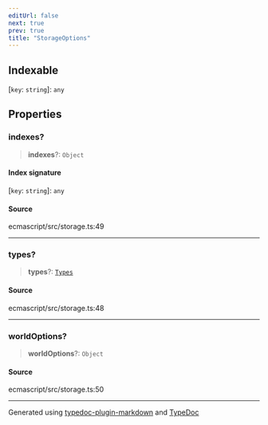 ```yaml
---
editUrl: false
next: true
prev: true
title: "StorageOptions"
---
```


## Indexable

 \[`key`: `string`\]: `any`

## Properties

### indexes?

> **indexes**?: `Object`

#### Index signature

 \[`key`: `string`\]: `any`

#### Source

ecmascript/src/storage.ts:49

***

### types?

> **types**?: [`Types`](/api/interfaces/types/)

#### Source

ecmascript/src/storage.ts:48

***

### worldOptions?

> **worldOptions**?: `Object`

#### Source

ecmascript/src/storage.ts:50

***

Generated using [typedoc-plugin-markdown](https://www.npmjs.com/package/typedoc-plugin-markdown) and [TypeDoc](https://typedoc.org/)
